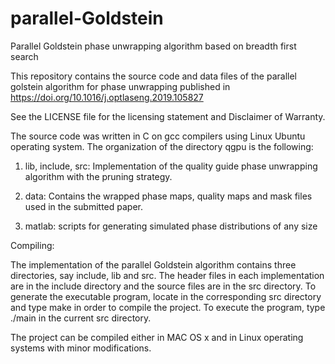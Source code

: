 # parallel-Goldstein
Parallel Goldstein phase unwrapping algorithm based on breadth first search

This repository contains the source code and data files of the parallel golstein algorithm for phase unwrapping published in https://doi.org/10.1016/j.optlaseng.2019.105827

See the LICENSE file for the licensing statement and Disclaimer of Warranty.

The source code was written in C on gcc compilers using Linux Ubuntu operating system. The organization of the directory qgpu is the following:

1. lib, include, src: Implementation of the quality guide phase unwrapping algorithm with the pruning strategy.

2. data: Contains the wrapped phase maps, quality maps and mask files used in the submitted paper.
3. matlab: scripts for generating simulated phase distributions of any size

Compiling:

The implementation of the parallel Goldstein algorithm contains three directories, say include, lib and src. The header files in each implementation are in the include directory and the source files are in the src directory. To generate the executable program, locate in the corresponding src directory and type make in order to compile the project. To execute the program, type ./main in the current src directory.

The project can be compiled either in MAC OS x and in Linux operating systems with minor modifications.
